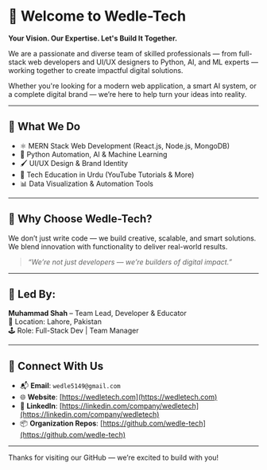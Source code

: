 # 👋 Welcome to Wedle-Tech

**Your Vision. Our Expertise. Let's Build It Together.**

We are a passionate and diverse team of skilled professionals — from full-stack web developers and UI/UX designers to Python, AI, and ML experts — working together to create impactful digital solutions.

Whether you're looking for a modern web application, a smart AI system, or a complete digital brand — we’re here to help turn your ideas into reality.

---

## 🚀 What We Do
- ⚛️ MERN Stack Web Development (React.js, Node.js, MongoDB)
- 🧠 Python Automation, AI & Machine Learning
- 🖌️ UI/UX Design & Brand Identity
- 🎥 Tech Education in Urdu (YouTube Tutorials & More)
- 📊 Data Visualization & Automation Tools

---

## 🌟 Why Choose Wedle-Tech?
We don’t just write code — we build creative, scalable, and smart solutions. We blend innovation with functionality to deliver real-world results.

> _“We’re not just developers — we’re builders of digital impact.”_

---

## 👤 Led By:
**Muhammad Shah** – Team Lead, Developer & Educator  
📍 Location: Lahore, Pakistan  
🕹️ Role: Full-Stack Dev | Team Manager

---

## 🔗 Connect With Us

- 📬 **Email**: `wedle5149@gmail.com`
- 🌐 **Website**: [https://wedletech.com](https://wedletech.com)
- 💼 **LinkedIn**: [https://linkedin.com/company/wedletech](https://linkedin.com/company/wedletech)
- 📦 **Organization Repos**: [https://github.com/wedle-tech](https://github.com/wedle-tech)

---

Thanks for visiting our GitHub — we’re excited to build with you!
